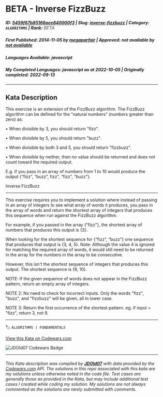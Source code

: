 # BETA - Inverse FizzBuzz

##### **ID**: [5459f67b85166aee840000f3](https://www.codewars.com/kata/5459f67b85166aee840000f3) | **Slug**: [inverse-fizzbuzz](https://www.codewars.com/kata/5459f67b85166aee840000f3) | **Category**: `ALGORITHMS` | **Rank**: <span style="color:grey">*BETA*</span>

##### **First Published**: 2014-11-05 ***by*** [megaparfair](https://www.codewars.com/users/megaparfair) | **Approved**: *not available* ***by*** [*not available*](*https://www.codewars.com*)

##### **Languages Available**: javascript

##### **My Completed Languages**: javascript ***as at*** 2022-10-05 | **Originally completed**: 2022-09-13

---

## Kata Description


This exercise is an extension of the FizzBuzz algorithm. The FizzBuzz algorithm can be defined for the "natural numbers" (numbers greater than zero) as:



•	When divisible by 3, you should return "fizz".



•	When divisible by 5, you should return "buzz".



•	When divisible by both 3 and 5, you should return "fizzbuzz".



•	When divisible by neither, then no value should be returned and does not count toward the required output.





E.g. if you pass in an array of numbers from 1 to 10 would produce the output {“fizz”, “buzz”, fizz”, “fizz”, “buzz”}.



Inverse FizzBuzz

----------------

This exercise requires you to implement a solution where instead of passing in an array of integers to see what array of words it produces, you pass in the array of words and return the shortest array of integers that produces this sequence when run against the FizzBuzz algorithm.



For example, if you passed in the array {“fizz”}, the shortest array of numbers that produces this output is {3}.



When looking for the shortest sequence for {“fizz”, “buzz”} one sequence that produces that output is {3, 4, 5}. Note: Although the value 4 is ignored for matching the required array of words, it would still need to be returned in the array for the numbers in the array to be consecutive.



However, this isn't the shortest sequence of integers that produces this output. The shortest sequence is {9, 10}.



NOTE: If the given sequence of words does not appear in the FizzBuzz pattern, return an empty array of integers.



NOTE 2: No need to check for incorrect inputs. Only the words "fizz", "buzz", and "fizzbuzz" will be given, all in lower case.



NOTE 3: Return the first occurrence of the shortest pattern. eg. if input = "fizz", return 3, not 9.



---


🏷 `ALGORITHMS | FUNDAMENTALS`


[View this Kata on Codewars.com](https://www.codewars.com/kata/5459f67b85166aee840000f3)

![](https://www.codewars.com/users/jdold07/badges/large "JDOld07 Codewars Badge")

---

###### *This Kata description was compiled by [**JDOld07**](https://tpstech.dev) with data provided by the [Codewars.com](https://www.codewars.com) API.  The solutions in this repo associated with this kata are my solutions unless otherwise noted in the code file.  Test cases are generally those as provided in the Kata, but may include additional test cases I created while coding my solution.  My solutions are not always commented as the solutions are rarely submitted with comments.*
